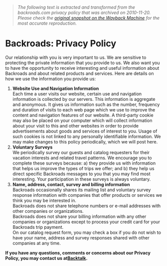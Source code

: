 > *The following text is extracted and transformed from the backroads.com privacy policy that was archived on 2010-11-20. Please check the [original snapshot on the Wayback Machine](https://web.archive.org/web/20101120140107id_/http%3A//www.backroads.com/privacy) for the most accurate reproduction.*

# Backroads: Privacy Policy

Our relationship with you is very important to us. We are sensitive to protecting the private information that you provide to us. We also want you to have the opportunity to receive interesting and useful information about Backroads and about related products and services. Here are details on how we use the information you provide us:

  1. **Website Use and Navigation Information**  
Each time a user visits our website, certain use and navigation information is collected by our servers. This information is aggregate and anonymous. It gives us information such as the number, frequency and duration of visits to each web page which we use to improve the content and navigation features of our website. A third-party cookie may also be placed on your computer which will collect information about your visit to this and other websites in order to provide advertisements about goods and services of interest to you. Usage of such cookies is not linked to any personally identifiable information. We may make changes to this policy periodically, which we will post here.
  2. **Voluntary Surveys**  
We periodically survey our guests and catalog requesters for their vacation interests and related travel patterns. We encourage you to complete these surveys because: a) they provide us with information that helps us improve the types of trips we offer; and b) they help us direct specific Backroads messages to you that you may find most interesting. Your participation in these surveys is always voluntary.
  3. **Name, address, contact, survey and billing information**  
Backroads occasionally shares its mailing list and voluntary survey response information with companies that offer products or services we think you may be interested in.  
Backroads does not share telephone numbers or e-mail addresses with other companies or organizations.  
Backroads does not share your billing information with any other companies or organizations except to process your credit card for your Backroads trip payment.  
On our catalog request form, you may check a box if you do not wish to have your name, address and survey responses shared with other companies at any time. 



**If you have any questions, comments or concerns about our Privacy Policy, you may contact us at[Backtalk](https://web.archive.org/contact/).**
